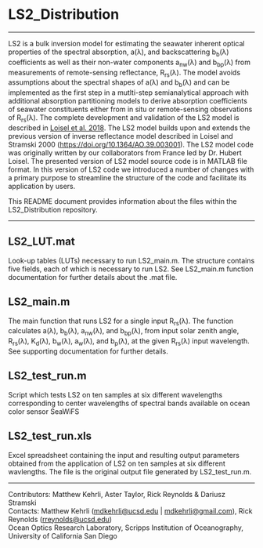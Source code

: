 # LS2_Distribution
---

LS2 is a bulk inversion model for estimating the seawater inherent optical properties of the spectral absorption, a(λ), and backscattering b<sub>b</sub>(λ) coefficients as well as their non-water components a<sub>nw</sub>(λ) and b<sub>bp</sub>(λ) from measurements of remote-sensing reflectance, R<sub>rs</sub>(λ). The model avoids assumptions about the spectral shapes of a(λ) and b<sub>b</sub>(λ) and can be implemented as the first step in a mutlti-step semianalytical approach with additional absorption partitioning models to derive absorption coefficients of seawater constituents either from in situ or remote-sensing observations of R<sub>rs</sub>(λ). The complete development and validation of the LS2 model is described in [Loisel et al. 2018](https://agupubs.onlinelibrary.wiley.com/doi/full/10.1002/2017JC013632). The LS2 model builds upon and extends the previous version of inverse reflectance model described in Loisel and Stramski 2000 (https://doi.org/10.1364/AO.39.003001). The LS2 model code was originally written by our collaborators from France led by Dr. Hubert Loisel. The presented version of LS2 model source code is in MATLAB file format. In this version of LS2 code we introduced a number of changes with a primary purpose to streamline the structure of the code and facilitate its application by users.


This README document provides information about the files within the LS2_Distribution repository.

---

## LS2_LUT.mat
Look-up tables (LUTs) necessary to run LS2_main.m. The structure contains five fields, each of which is necessary to run LS2. See LS2_main.m function documentation for further details about the .mat file.

## LS2_main.m
The main function that runs LS2 for a single input R<sub>rs</sub>(λ). The function calculates a(λ), b<sub>b</sub>(λ), a<sub>nw</sub>(λ), and b<sub>bp</sub>(λ), from input solar zenith angle, R<sub>rs</sub>(λ),  K<sub>d</sub>(λ),  b<sub>w</sub>(λ), a<sub>w</sub>(λ), and b<sub>p</sub>(λ), at the given R<sub>rs</sub>(λ) input wavelength. See supporting documentation for further details.

## LS2_test_run.m
Script which tests LS2 on ten samples at six different wavelengths corresponding to center wavelengths of spectral bands available on ocean color sensor SeaWiFS 

## LS2_test_run.xls
Excel spreadsheet containing the input and resulting output parameters obtained from the application of LS2 on ten samples at six different wavlengths. The file is the original output file generated by LS2_test_run.m.

---
Contributors: Matthew Kehrli, Aster Taylor, Rick Reynolds & Dariusz Stramski\
Contacts: Matthew Kehrli (mdkehrli@ucsd.edu | mdkehrli@gmail.com), Rick Reynolds (rreynolds@ucsd.edu)\
Ocean Optics Research Laboratory, Scripps Institution of Oceanography, University of California San Diego
